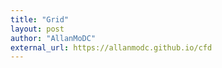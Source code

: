 ```yaml
---
title: "Grid"
layout: post
author: "AllanMoDC"
external_url: https://allanmodc.github.io/cfd
---
```

